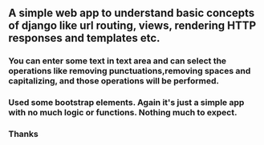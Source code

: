## A simple web app to understand basic concepts of django like url routing, views, rendering HTTP responses and templates etc.

### You can enter some text in text area and can select the operations like removing punctuations,removing spaces and capitalizing, and those operations will be performed. 

### Used some bootstrap elements. Again it's just a simple app with no much logic or functions. Nothing much to expect.

### Thanks
